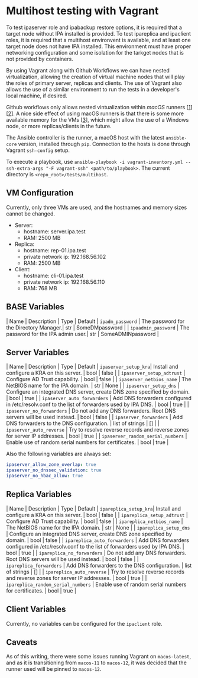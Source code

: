 Multihost testing with Vagrant
==============================

To test ipaserver role and ipabackup restore options, it is required that a target node without IPA installed is provided. To test ipareplica and ipaclient roles, it is required that a multihost environvent is available, and at least one target node does not have IPA installed. This environment must have proper networking configuration and some isolation for the tarkget nodes that is not provided by containers.

By using Vagrant along with Github Workflows we can have nested virtualization, allowing the creation of virtual machine nodes that will play the roles of primary server, replicas and clients. The use of Vagrant also allows the use of a similar environment to run the tests in a developer's local machine, if desired.

Github workflows only allows nested vintualization within _macOS_ runners \[[1]\]\[[2]\]. A nice side effect of using macOS runners is that there is some more available memory for the VMs \[[3]\], which might allow the use of a Windows node, or more replicas/clients in the future.

The Ansible controller is the runner, a macOS host with the latest `ansible-core` version, installed through `pip`. Connection to the hosts is done through Vagrant `ssh-config` setup.

To execute a playbook, use `ansible-playbook -i vagrant-inventory.yml --ssh-extra-args "-F vagrant-ssh" <path/to/playbook>`. The current directory is `<repo_root>/tests/multihost`.


VM Configuration
----------------

Currently, only three VMs are used, and the hostnames and memory sizes cannot be changed.

* Server:
    * hostname: server.ipa.test
    * RAM: 2500 MB
* Replica:
    * hostname: rep-01.ipa.test
    * private network ip: 192.168.56.102
    * RAM: 2500 MB
* Client:
    * hostname: cli-01.ipa.test
    * private network ip: 192.168.56.110
    * RAM: 768 MB


BASE Variables
----------------

| Name | Description | Type | Default
| `ipadm_password` | The password for the Directory Manager.| str | SomeDMpassword |
| `ipaadmin_password` | The password for the IPA admin user.| str | SomeADMINpassword |


Server Variables
----------------

| Name | Description | Type | Default
| `ipaserver_setup_kra`| Install and configure a KRA on this server. | bool | false |
| `ipaserver_setup_adtrust` | Configure AD Trust capability. | bool | false |
| `ipaserver_netbios_name` | The NetBIOS name for the IPA domain. | str | None |
| `ipaserver_setup_dns` | Configure an integrated DNS server, create DNS zone specified by domain. | bool | true |
| `ipaserver_auto_forwarders` | Add DNS forwarders configured in /etc/resolv.conf to the list of forwarders used by IPA DNS. | bool | true |
| `ipaserver_no_forwarders` | Do not add any DNS forwarders. Root DNS servers will be used instead. | bool | false |
| `ipaserver_forwarders` | Add DNS forwarders to the DNS configuration. | list of strings | \[\] |
| `ipaserver_auto_reverse` | Try to resolve reverse records and reverse zones for server IP addresses. | bool | true |
| `ipaserver_random_serial_numbers` | Enable use of random serial numbers for certificates. | bool | true |

Also the following variables are always set:
```yaml
ipaserver_allow_zone_overlap: true
ipaserver_no_dnssec_validation: true
ipaserver_no_hbac_allow: true
```


Replica Variables
----------------

| Name | Description | Type | Default
| `ipareplica_setup_kra`| Install and configure a KRA on this server. | bool | false |
| `ipareplica_setup_adtrust` | Configure AD Trust capability. | bool | false |
| `ipareplica_netbios_name` | The NetBIOS name for the IPA domain. | str | None |
| `ipareplica_setup_dns` | Configure an integrated DNS server, create DNS zone specified by domain. | bool | false |
| `ipareplica_auto_forwarders` | Add DNS forwarders configured in /etc/resolv.conf to the list of forwarders used by IPA DNS. | bool | true |
| `ipareplica_no_forwarders` | Do not add any DNS forwarders. Root DNS servers will be used instead. | bool | false |
| `ipareplica_forwarders` | Add DNS forwarders to the DNS configuration. | list of strings | \[\] |
| `ipareplica_auto_reverse` | Try to resolve reverse records and reverse zones for server IP addresses. | bool | true |
| `ipareplica_random_serial_numbers` | Enable use of random serial numbers for certificates. | bool | true |


Client Variables
----------------

Currently, no variables can be configured for the `ipaclient` role.


Caveats
-------

As of this writing, there were some issues running Vagrant on `macos-latest`, and as it is transitioning from `macos-11` to `macos-12`, it was decided that the runner used will be pinned to `macos-12`.


<!-- References  -->
[1]: https://github.com/actions/runner-images/issues/183
[2]: https://github.com/actions/runner-images/issues/433
[3]: https://docs.github.com/en/actions/using-github-hosted-runners/about-github-hosted-runners#supported-runners-and-hardware-resources
